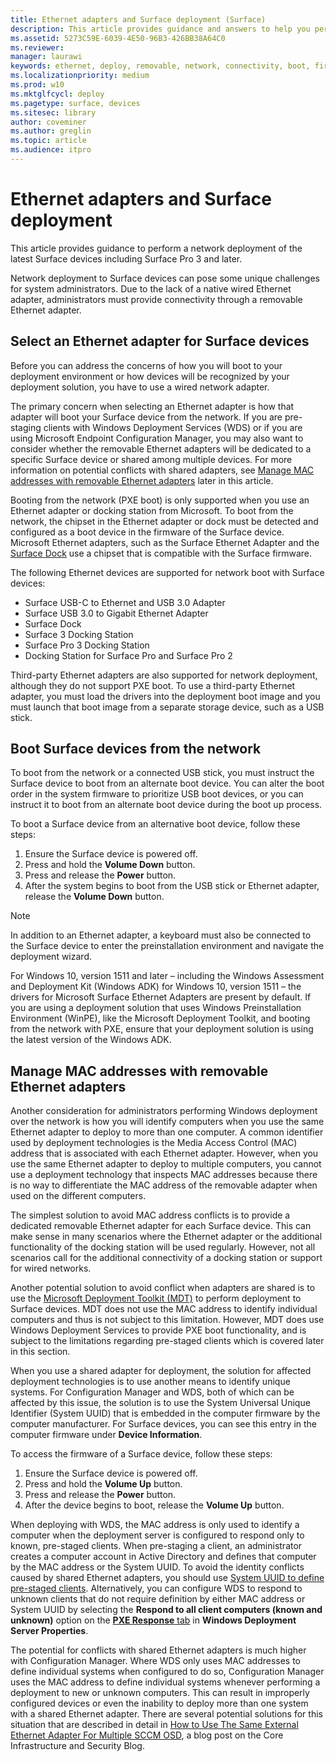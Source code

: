 ```yaml
---
title: Ethernet adapters and Surface deployment (Surface)
description: This article provides guidance and answers to help you perform a network deployment to Surface devices.
ms.assetid: 5273C59E-6039-4E50-96B3-426BB38A64C0
ms.reviewer: 
manager: laurawi
keywords: ethernet, deploy, removable, network, connectivity, boot, firmware, device, adapter, PXE boot, USB
ms.localizationpriority: medium
ms.prod: w10
ms.mktglfcycl: deploy
ms.pagetype: surface, devices
ms.sitesec: library
author: coveminer
ms.author: greglin
ms.topic: article
ms.audience: itpro
---
```


# Ethernet adapters and Surface deployment

This article provides guidance to perform a network deployment of the latest Surface devices including Surface Pro 3 and later.

Network deployment to Surface devices can pose some unique challenges for system administrators. Due to the lack of a native wired Ethernet adapter, administrators must provide connectivity through a removable Ethernet adapter.

## Select an Ethernet adapter for Surface devices

Before you can address the concerns of how you will boot to your deployment environment or how devices will be recognized by your deployment solution, you have to use a wired network adapter.

The primary concern when selecting an Ethernet adapter is how that adapter will boot your Surface device from the network. If you are pre-staging clients with Windows Deployment Services (WDS) or if you are using Microsoft Endpoint Configuration Manager, you may also want to consider whether the removable Ethernet adapters will be dedicated to a specific Surface device or shared among multiple devices. For more information on potential conflicts with shared adapters, see [Manage MAC addresses with removable Ethernet adapters](#manage-mac-addresses) later in this article.

Booting from the network (PXE boot) is only supported when you use an Ethernet adapter or docking station from Microsoft. To boot from the network, the chipset in the Ethernet adapter or dock must be detected and configured as a boot device in the firmware of the Surface device. Microsoft Ethernet adapters, such as the Surface Ethernet Adapter and the [Surface Dock](https://www.microsoft.com/surface/accessories/surface-dock) use a chipset that is compatible with the Surface firmware.

The following Ethernet devices are supported for network boot with Surface devices:

- Surface USB-C to Ethernet and USB 3.0 Adapter
- Surface USB 3.0 to Gigabit Ethernet Adapter
- Surface Dock
- Surface 3 Docking Station
- Surface Pro 3 Docking Station
- Docking Station for Surface Pro and Surface Pro 2

Third-party Ethernet adapters are also supported for network deployment, although they do not support PXE boot. To use a third-party Ethernet adapter, you must load the drivers into the deployment boot image and you must launch that boot image from a separate storage device, such as a USB stick.

## Boot Surface devices from the network

To boot from the network or a connected USB stick, you must instruct the Surface device to boot from an alternate boot device. You can alter the boot order in the system firmware to prioritize USB boot devices, or you can instruct it to boot from an alternate boot device during the boot up process.

To boot a Surface device from an alternative boot device, follow these steps:

1. Ensure the Surface device is powered off.
2. Press and hold the **Volume Down** button.
3. Press and release the **Power** button.
4. After the system begins to boot from the USB stick or Ethernet adapter, release the **Volume Down** button.

>[!NOTE]
>In addition to an Ethernet adapter, a keyboard must also be connected to the Surface device to enter the preinstallation environment and navigate the deployment wizard.

For Windows 10, version 1511 and later – including the Windows Assessment and Deployment Kit (Windows ADK) for Windows 10, version 1511 – the drivers for Microsoft Surface Ethernet Adapters are present by default. If you are using a deployment solution that uses Windows Preinstallation Environment (WinPE), like the Microsoft Deployment Toolkit, and booting from the network with PXE, ensure that your deployment solution is using the latest version of the Windows ADK.

## <a href="" id="manage-mac-addresses"></a>Manage MAC addresses with removable Ethernet adapters

Another consideration for administrators performing Windows deployment over the network is how you will identify computers when you use the same Ethernet adapter to deploy to more than one computer. A common identifier used by deployment technologies is the Media Access Control (MAC) address that is associated with each Ethernet adapter. However, when you use the same Ethernet adapter to deploy to multiple computers, you cannot use a deployment technology that inspects MAC addresses because there is no way to differentiate the MAC address of the removable adapter when used on the different computers.

The simplest solution to avoid MAC address conflicts is to provide a dedicated removable Ethernet adapter for each Surface device. This can make sense in many scenarios where the Ethernet adapter or the additional functionality of the docking station will be used regularly. However, not all scenarios call for the additional connectivity of a docking station or support for wired networks.

Another potential solution to avoid conflict when adapters are shared is to use the [Microsoft Deployment Toolkit (MDT)](/mem/configmgr/mdt) to perform deployment to Surface devices. MDT does not use the MAC address to identify individual computers and thus is not subject to this limitation. However, MDT does use Windows Deployment Services to provide PXE boot functionality, and is subject to the limitations regarding pre-staged clients which is covered later in this section.

When you use a shared adapter for deployment, the solution for affected deployment technologies is to use another means to identify unique systems. For Configuration Manager and WDS, both of which can be affected by this issue, the solution is to use the System Universal Unique Identifier (System UUID) that is embedded in the computer firmware by the computer manufacturer. For Surface devices, you can see this entry in the computer firmware under **Device Information**.

To access the firmware of a Surface device, follow these steps:

1. Ensure the Surface device is powered off.
2. Press and hold the **Volume Up** button.
3. Press and release the **Power** button.
4. After the device begins to boot, release the **Volume Up** button.

When deploying with WDS, the MAC address is only used to identify a computer when the deployment server is configured to respond only to known, pre-staged clients. When pre-staging a client, an administrator creates a computer account in Active Directory and defines that computer by the MAC address or the System UUID. To avoid the identity conflicts caused by shared Ethernet adapters, you should use [System UUID to define pre-staged clients](https://technet.microsoft.com/library/cc742034). Alternatively, you can configure WDS to respond to unknown clients that do not require definition by either MAC address or System UUID by selecting the **Respond to all client computers (known and unknown)** option on the [**PXE Response** tab](https://technet.microsoft.com/library/cc732360) in **Windows Deployment Server Properties**.

The potential for conflicts with shared Ethernet adapters is much higher with Configuration Manager. Where WDS only uses MAC addresses to define individual systems when configured to do so, Configuration Manager uses the MAC address to define individual systems whenever performing a deployment to new or unknown computers. This can result in improperly configured devices or even the inability to deploy more than one system with a shared Ethernet adapter. There are several potential solutions for this situation that are described in detail in [How to Use The Same External Ethernet Adapter For Multiple SCCM OSD](https://techcommunity.microsoft.com/t5/core-infrastructure-and-security/how-to-use-the-same-external-ethernet-adapter-for-multiple-sccm/ba-p/257374), a blog post on the Core Infrastructure and Security Blog.

